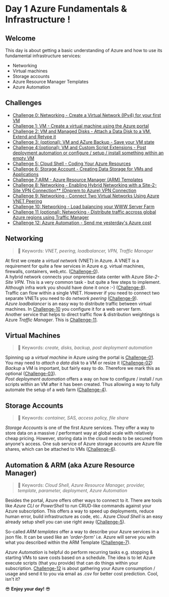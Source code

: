 # Day 1 Azure Fundamentals & Infrastructure !

## Welcome

This day is about getting a basic understanding of Azure and how to use its fundamental infrastructure services:

- Networking
- Virtual machines
- Storage accounts
- Azure Resource Manager Templates
- Azure Automation
  
## Challenges

- [Challenge 0: Networking - Create a Virtual Network (IPv4) for your first VM](./challenge-00/README.md)
- [Challenge 1: VM - Create a virtual machine using the Azure portal](./challenge-01/README.md)
- [Challenge 2: VM and Managed Disks - Attach a Data Disk to a VM, Extend and Retype it](./challenge-02/README.md)
- [Challenge 3: (optional): VM and AZure Backup - Save your VM state](./challenge-03/README.md)
- [Challenge 4:(optional): VM and Custom Script Extensions - Post deployment automation or  configure / setup / install something within an empty VM](./challenge-04/README.md)
- [Challenge 5: Cloud Shell - Coding Your Azure Resources](./challenge-05/README.md)
- [Challenge 6: Storage Account - Creating Data Storage for VMs and Applications](./challenge-06/README.md)
- [Challenge 7:ARM - Azure Resource Manager (ARM) Templates](./challenge-07/README.md)
- [Challenge 8: Networking - Enabling Hybrid Networking with a Site-2-Site VPN Connection** (Onprem to Azure) VPN Connection](./challenge-08/README.md)
- [Challenge 9: Networking - Connect Two Virtual Networks Using Azure VNET Peering](./challenge-09/README.md)
- [Challenge 10: Networking - Load balancing your WWW Server Farm](./challenge-10/README.md)
- [Challenge 11 (optional):  Networking - Distribute traffic accross global Azure regions using Traffic Manager](./challenge-11/README.md)
- [Challenge 12: Azure Automation - Send me yesterday's Azure cost](./challenge-12/README.md)

## Networking

> 🔑 Keywords: _VNET, peering, loadbalancer, VPN, Traffic Manager_

At first we create a _virtual network_ (VNET) in Azure. A VNET is a requirement for quite a few services in Azure e.g. virtual machines, firewalls, containers, web,etc. ([Challenge-0](./challenge-00/README.md)).  
A hybrid network connects your onpremise data center with Azure _Site-2-Site VPN_. This is a very common task - but quite a few steps to implement. Although infra work you should have done it once :-) ([Challenge-8](./challenge-08/README.md)).  
Traffic can flow within a single VNET. However if you need to connect two separate VNETs you need to do _network peering_ ([Challenge-9](./challenge-09/README.md)).  
_Azure loadbalancer_ is an easy way to distribute traffic between virtual machines. In [Challenge-10](./challenge-10/README.md) you configure it for a web server farm.  
Another service that helps to direct traffic flow & distribution weightings is Azure _Traffic Manager_. This is [Challenge-11](./challenge-11/README.md).

## Virtual Machines

> 🔑 Keywords: _create, disks, backup, post deployment automation_

Spinning up a _virtual machine_ in Azure using the portal is [Challenge-01](./challenge-01/README.md).  
You may need to _attach a data disk_ to a VM or resize it ([Challenge-02](./challenge-02/README.md))  
_Backup_ a VM is important, but fairly easy to do. Therefore we mark this as optional ([Challenge-03](./challenge-03/README.md)).  
_Post deployment automation_ offers a way on how to configure / install / run scripts within an VM after it has been created. Thus allowing a way to fully automate the setup of a web farm ([Challenge-4](./challenge-04/README.md)).

## Storage Accounts

> 🔑 Keywords: _container, SAS, access policy, file share_

_Storage Accounts_ is one of the first Azure services. They offer a way to store data on a massive / performant way at global scale with relatively cheap pricing. However, storing data in the cloud needs to be secured from anyone's access. One sub service of Azure storage accounts are Azure file shares, which can be attached to VMs ([Challenge-6](./challenge-06/README.md)).

## Automation & ARM (aka Azure Resource Manager)

> 🔑 Keywords: _Cloud Shell, Azure Resource Manager, provider, template, parameter, deployment, Azure Automation_  

Besides the portal, Azure offers other ways to connect to it. There are tools like _Azure CLI_ or _PowerShell_ to run CRUD-like commands against your Azure subscription. This offers a way to speed up deployments, reduce human error, build infrastructure as code, etc.. Azure _Cloud Shell_ is an easy already setup shell you can use right away ([Challenge-5](./challenge-05/README.md)).  

So-called _ARM templates_ offer a way to describe your Azure services in a json file. It can be used like an _'order-form'_ i.e. Azure will serve you with what you described within the ARM Template ([Challenge-7](./challenge-07/README.md)).

_Azure Automation_ is helpful do perform recurring tasks e.g. stopping & starting VMs to save costs based on a schedule. The idea is to let Azure execute scripts (that you provide) that can do things within your subscription. [Challenge-12](./challenge-12/README.md) is about gathering your Azure consumption / usage and send it to you via email as .csv for better cost prediction. Cool, isn't it?  
  
😎 **Enjoy your day!** 😎

